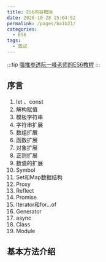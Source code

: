 ```yaml
---
title: ES6内容概括
date: 2020-10-28 15:04:52
permalink: /pages/ba1b21/
categories: 
  - ES6
tags: 
  - 面试
---
```


:::tip
[强推参透阮一峰老师的ES6教程](https://es6.ruanyifeng.com/)
:::

## 序言

1. let 、const
2. 解构赋值
3. 模板字符串
4. 字符串扩展
5. 数组扩展
6. 函数扩展
7. 对象扩展
8. 正则扩展
9. 数值的扩展
10. Symbol
11. Set和Map数据结构
12. Proxy
13. Reflect
14. Promise
15. Iterator和for...of
16. Generator
17. async
18. Class
19. Module

## 基本方法介绍
